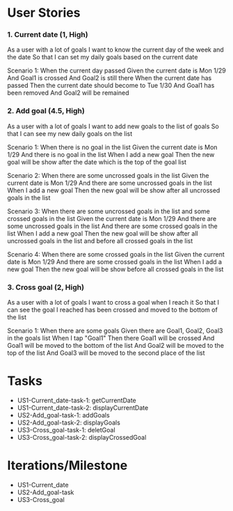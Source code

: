 
# User Stories

### 1. Current date (1, High)

  As a user with a lot of goals
  I want to know the current day of the week and the date 
  So that I can set my daily goals based on the current date
  
  Scenario 1: When the current day passed
  Given the current date is Mon 1/29
  And Goal1 is crossed
  And Goal2 is still there
  When the current date has passed
  Then the current date should become to Tue 1/30
  And Goal1 has been removed
  And Goal2 will be remained 


### 2. Add goal (4.5, High)

  As a user with a lot of goals 
  I want to add new goals to the list of goals
  So that I can see my new daily goals on the list
  
  Scenario 1: When there is no goal in the list
  Given the current date is Mon 1/29
  And there is no goal in the list
  When I add a new goal 
  Then the new goal will be show after the date which is the top of the goal list
  
  Scenario 2: When there are some uncrossed goals in the list
  Given the current date is Mon 1/29
  And there are some uncrossed goals in the list
  When I add a new goal 
  Then the new goal will be show after all uncrossed goals in the list
  
  Scenario 3: When there are some uncrossed goals in the list and some crossed goals in the list
  Given the current date is Mon 1/29
  And there are some uncrossed goals in the list
  And there are some crossed goals in the list
  When I add a new goal 
  Then the new goal will be show after all uncrossed goals in the list and before all crossed goals in the list
  
  Scenario 4: When there are some crossed goals in the list
  Given the current date is Mon 1/29
  And there are some crossed goals in the list
  When I add a new goal 
  Then the new goal will be show before all crossed goals in the list



### 3. Cross goal (2, High)

  As a user with a lot of goals 
  I want to cross a goal when I reach it
  So that I can see the goal I reached has been crossed and moved to the bottom of the list
  
  Scenario 1: When there are some goals
  Given there are Goal1, Goal2, Goal3 in the goals list
  When I tap "Goal1"
  Then there Goal1 will be crossed
  And Goal1 will be moved to the bottom of the list
  And Goal2 will be moved to the top of the list 
  And Goal3 will be moved to the second place of the list


# Tasks

  - US1-Current_date-task-1: getCurrentDate
  - US1-Current_date-task-2: displayCurrentDate
  - US2-Add_goal-task-1: addGoals
  - US2-Add_goal-task-2: displayGoals
  - US3-Cross_goal-task-1: deletGoal
  - US3-Cross_goal-task-2: displayCrossedGoal

# Iterations/Milestone

  - US1-Current_date
  - US2-Add_goal-task
  - US3-Cross_goal












